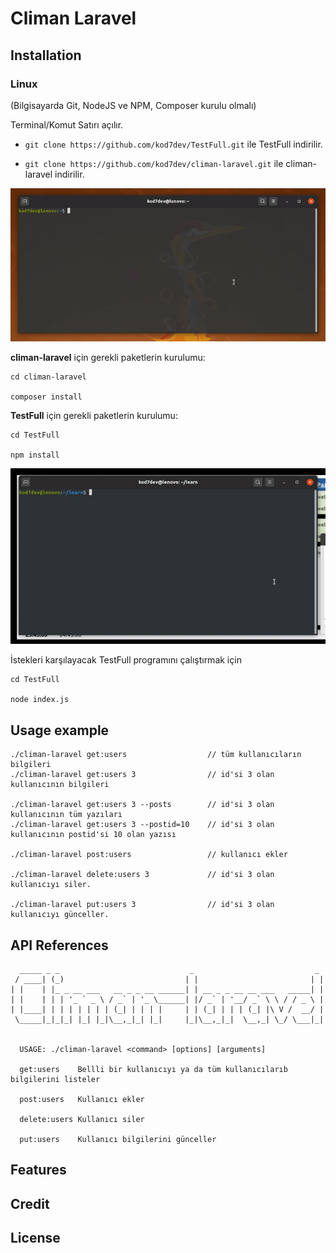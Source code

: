 # Climan Laravel


## Installation

### Linux

(Bilgisayarda Git, NodeJS ve NPM, Composer kurulu olmalı)

Terminal/Komut Satırı açılır.

- `git clone https://github.com/kod7dev/TestFull.git` ile TestFull indirilir.

- `git clone https://github.com/kod7dev/climan-laravel.git` ile climan-laravel indirilir.

![Installation](readme/kurulum.gif)


**climan-laravel** için gerekli paketlerin kurulumu:

```
cd climan-laravel

composer install
```

**TestFull** için gerekli paketlerin kurulumu:

```
cd TestFull

npm install
```

![Installation](readme/paketlerin-kurulumu.gif)

İstekleri karşılayacak TestFull programını çalıştırmak için 

```
cd TestFull

node index.js
```

## Usage example

```
./climan-laravel get:users                  // tüm kullanıcıların bilgileri
./climan-laravel get:users 3                // id'si 3 olan kullanıcının bilgileri

./climan-laravel get:users 3 --posts        // id'si 3 olan kullanıcının tüm yazıları
./climan-laravel get:users 3 --postid=10    // id'si 3 olan kullanıcının postid'si 10 olan yazısı

./climan-laravel post:users                 // kullanıcı ekler

./climan-laravel delete:users 3             // id'si 3 olan kullanıcıyı siler.

./climan-laravel put:users 3                // id'si 3 olan kullanıcıyı günceller.

```

## API References

```
  _____ _ _                             _                           _ 
 / ____| (_)                           | |                         | |
| |    | |_ _ __ ___   __ _ _ __ ______| | __ _ _ __ __ ___   _____| |
| |    | | | '_ ` _ \ / _` | '_ \______| |/ _` | '__/ _` \ \ / / _ \ |
| |____| | | | | | | | (_| | | | |     | | (_| | | | (_| |\ V /  __/ |
 \_____|_|_|_| |_| |_|\__,_|_| |_|     |_|\__,_|_|  \__,_| \_/ \___|_|
                                                                      
                                                                      
  USAGE: ./climan-laravel <command> [options] [arguments]

  get:users    Bellli bir kullanıcıyı ya da tüm kullanıcılarıb bilgilerini listeler

  post:users   Kullanıcı ekler

  delete:users Kullanıcı siler

  put:users    Kullanıcı bilgilerini günceller

```

## Features



## Credit



## License


